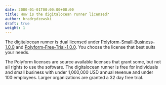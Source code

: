 ```yaml
---
date: 2000-01-01T00:00:00+00:00
title: How is the digitalocean runner licensed?
author: bradrydzewski
draft: true
weight: 1
---
```


The digitalocean runner is dual licensed under [Polyform-Small-Business-1.0.0](https://polyformproject.org/licenses/small-business/1.0.0) and [Polyform-Free-Trial-1.0.0](https://polyformproject.org/licenses/free-trial/1.0.0). You choose the license that best suits your needs.


The Polyform licenses are source available licenses that grant some, but not all rights to use the software. The digitalocean runner is free for individuals and small business with under 1,000,000 USD annual revenue and under 100 employees. Larger organizations are granted a 32 day free trial.
